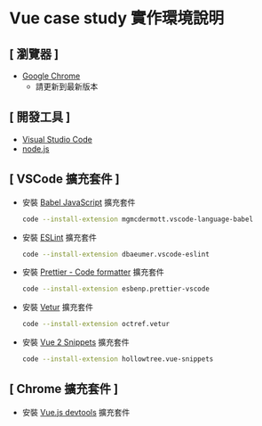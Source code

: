 # Vue case study 實作環境說明

## [ 瀏覽器 ]

- [Google Chrome](http://www.google.com/intl/zh-TW/chrome/)
  - 請更新到最新版本

## [ 開發工具 ]

- [Visual Studio Code](https://code.visualstudio.com/)
- [node.js](https://nodejs.org/zh-tw/download/)

## [ VSCode 擴充套件 ]

- 安裝 [Babel JavaScript](https://marketplace.visualstudio.com/items?itemName=mgmcdermott.vscode-language-babel) 擴充套件

  ```sh
  code --install-extension mgmcdermott.vscode-language-babel
  ```

- 安裝 [ESLint](https://marketplace.visualstudio.com/items?itemName=dbaeumer.vscode-eslint) 擴充套件

  ```sh
  code --install-extension dbaeumer.vscode-eslint
  ```

- 安裝 [Prettier - Code formatter](https://marketplace.visualstudio.com/items?itemName=esbenp.prettier-vscode) 擴充套件

  ```sh
  code --install-extension esbenp.prettier-vscode
  ```

- 安裝 [Vetur](https://marketplace.visualstudio.com/items?itemName=octref.vetur) 擴充套件

  ```sh
  code --install-extension octref.vetur
  ```

- 安裝 [Vue 2 Snippets](https://marketplace.visualstudio.com/items?itemName=hollowtree.vue-snippets) 擴充套件

  ```sh
  code --install-extension hollowtree.vue-snippets
  ```
## [ Chrome 擴充套件 ]

- 安裝 [Vue.js devtools](https://chrome.google.com/webstore/detail/vuejs-devtools/nhdogjmejiglipccpnnnanhbledajbpd) 擴充套件
